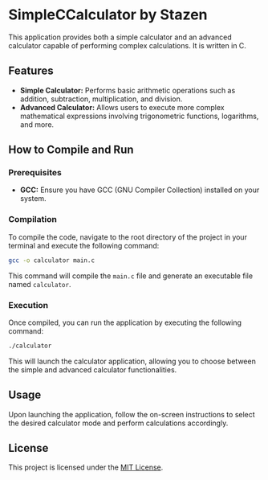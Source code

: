 # SimpleCCalculator by Stazen

This application provides both a simple calculator and an advanced calculator capable of performing complex calculations. It is written in C.

## Features

- **Simple Calculator:** Performs basic arithmetic operations such as addition, subtraction, multiplication, and division.
- **Advanced Calculator:** Allows users to execute more complex mathematical expressions involving trigonometric functions, logarithms, and more.

## How to Compile and Run

### Prerequisites

- **GCC:** Ensure you have GCC (GNU Compiler Collection) installed on your system.

### Compilation

To compile the code, navigate to the root directory of the project in your terminal and execute the following command:

```bash
gcc -o calculator main.c
```

This command will compile the `main.c` file and generate an executable file named `calculator`.

### Execution

Once compiled, you can run the application by executing the following command:

```bash
./calculator
```

This will launch the calculator application, allowing you to choose between the simple and advanced calculator functionalities.

## Usage

Upon launching the application, follow the on-screen instructions to select the desired calculator mode and perform calculations accordingly.

## License

This project is licensed under the [MIT License](LICENSE).

